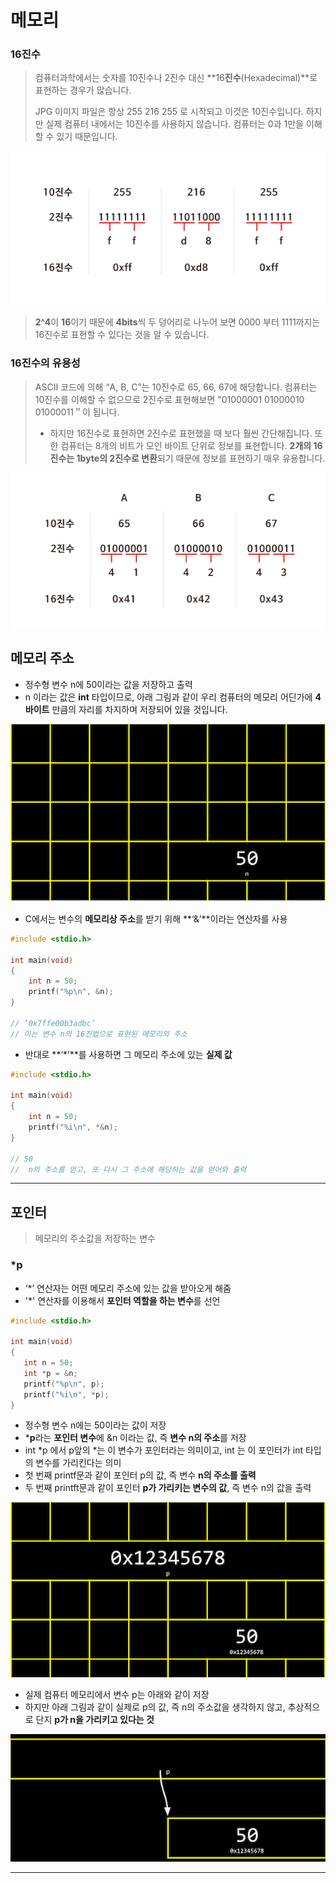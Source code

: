 # 메모리

### **16진수**

> 컴퓨터과학에서는 숫자를 10진수나 2진수 대신 **16****진수****(Hexadecimal)**로 표현하는 경우가 많습니다.
>
> JPG 이미지 파일은 항상 255 216 255 로 시작되고 이것은 10진수입니다. 하지만 실제 컴퓨터 내에서는 10진수를 사용하지 않습니다. 컴퓨터는 0과 1만을 이해할 수 있기 때문입니다.

![image-20221111172138952](메모리.assets/image-20221111172138952.png)

>**2^4**이 **16**이기 때문에 **4bits**씩 두 덩어리로 나누어 보면 0000 부터 1111까지는 16진수로 표현할 수 있다는 것을 알 수 있습니다.

### **16진수의 유용성**

> ASCII 코드에 의해 “A, B, C”는 10진수로 65, 66, 67에 해당합니다. 컴퓨터는 10진수를 이해할 수 없으므로 2진수로 표현해보면 "01000001 01000010 01000011＂이 됩니다.
>
> * 하지만 16진수로 표현하면 2진수로 표현했을 때 보다 훨씬 간단해집니다. 또한 컴퓨터는 8개의 비트가 모인 바이트 단위로 정보를 표현합니다. **2개의 16진수는 1byte의 2진수로 변환**되기 때문에 정보를 표현하기 매우 유용합니다.

![image-20221111172408192](메모리.assets/image-20221111172408192.png)



## **메모리 주소**

* 정수형 변수 n에 50이라는 값을 저장하고 출력
*  n 이라는 값은 **int** 타입이므로, 아래 그림과 같이 우리 컴퓨터의 메모리 어딘가에 **4바이트** 만큼의 자리를 차지하며 저장되어 있을 것입니다.

![image-20221116190952378](메모리.assets/image-20221116190952378.png)

* C에서는 변수의 **메모리상 주소**를 받기 위해 **‘&’**이라는 연산자를 사용

```c
#include <stdio.h>

int main(void)
{
    int n = 50;
    printf("%p\n", &n);
}

// ‘0x7ffe00b3adbc’
// 이는 변수 n의 16진법으로 표현된 메모리의 주소
```

* 반대로 **‘\*’**를 사용하면 그 메모리 주소에 있는 **실제 값**

```c
#include <stdio.h>

int main(void)
{
    int n = 50;
    printf("%i\n", *&n);
}

// 50
//  n의 주소를 얻고, 또 다시 그 주소에 해당하는 값을 얻어와 출력
```

---

## 포인터

> 메모리의 주소값을 저장하는 변수

### *p

*  ‘*’ 연산자는 어떤 메모리 주소에 있는 값을 받아오게 해줌
* '*' 연산자를 이용해서 **포인터 역할을 하는 변수**를 선언

```c
#include <stdio.h>

int main(void)
{
   int n = 50;
   int *p = &n;
   printf("%p\n", p);
   printf("%i\n", *p);
}
```

* 정수형 변수 n에는 50이라는 값이 저장
* ***p**라는 **포인터 변수**에 &n 이라는 값, 즉 **변수 n의 주소**를 저장
* int *p 에서 p앞의 *는 이 변수가 포인터라는 의미이고, int 는 이 포인터가 int 타입의 변수를 가리킨다는 의미
* 첫 번째 printf문과 같이 포인터 p의 값, 즉 변수 **n의 주소를 출력**
* 두 번째 printft문과 같이 포인터 **p가 가리키는 변수의 값**, 즉 변수 n의 값을 출력

![image-20221116232941874](메모리.assets/image-20221116232941874.png)

* 실제 컴퓨터 메모리에서 변수 p는 아래와 같이 저장
* 하지만 아래 그림과 같이 실제로 p의 값, 즉 n의 주소값을 생각하지 않고, 추상적으로 단지 **p가 n을 가리키고 있다는 것**

![image-20221116233032675](메모리.assets/image-20221116233032675.png)

---

